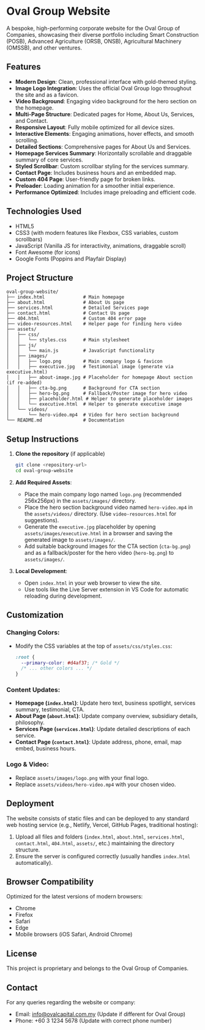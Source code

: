 # Oval Group Website

A bespoke, high-performing corporate website for the Oval Group of Companies, showcasing their diverse portfolio including Smart Construction (POSB), Advanced Agriculture (ORSB, ONSB), Agricultural Machinery (OMSSB), and other ventures.

## Features

- **Modern Design**: Clean, professional interface with gold-themed styling.
- **Image Logo Integration**: Uses the official Oval Group logo throughout the site and as a favicon.
- **Video Background**: Engaging video background for the hero section on the homepage.
- **Multi-Page Structure**: Dedicated pages for Home, About Us, Services, and Contact.
- **Responsive Layout**: Fully mobile optimized for all device sizes.
- **Interactive Elements**: Engaging animations, hover effects, and smooth scrolling.
- **Detailed Sections**: Comprehensive pages for About Us and Services.
- **Homepage Services Summary**: Horizontally scrollable and draggable summary of core services.
- **Styled Scrollbar**: Custom scrollbar styling for the services summary.
- **Contact Page**: Includes business hours and an embedded map.
- **Custom 404 Page**: User-friendly page for broken links.
- **Preloader**: Loading animation for a smoother initial experience.
- **Performance Optimized**: Includes image preloading and efficient code.

## Technologies Used

- HTML5
- CSS3 (with modern features like Flexbox, CSS variables, custom scrollbars)
- JavaScript (Vanilla JS for interactivity, animations, draggable scroll)
- Font Awesome (for icons)
- Google Fonts (Poppins and Playfair Display)

## Project Structure

```
oval-group-website/
├── index.html              # Main homepage
├── about.html              # About Us page
├── services.html           # Detailed Services page
├── contact.html            # Contact Us page
├── 404.html                # Custom 404 error page
├── video-resources.html    # Helper page for finding hero video
├── assets/
│   ├── css/
│   │   └── styles.css      # Main stylesheet
│   ├── js/
│   │   └── main.js         # JavaScript functionality
│   ├── images/
│   │   ├── logo.png        # Main company logo & favicon
│   │   ├── executive.jpg   # Testimonial image (generate via executive.html)
│   │   ├── about-image.jpg # Placeholder for homepage About section (if re-added)
│   │   ├── cta-bg.png      # Background for CTA section
│   │   ├── hero-bg.png     # Fallback/Poster image for hero video
│   │   ├── placeholder.html # Helper to generate placeholder images
│   │   └── executive.html  # Helper to generate executive image
│   └── videos/
│       └── hero-video.mp4  # Video for hero section background
└── README.md               # Documentation
```

## Setup Instructions

1. **Clone the repository** (if applicable)

   ```bash
   git clone <repository-url>
   cd oval-group-website
   ```

2. **Add Required Assets**:

   - Place the main company logo named `logo.png` (recommended 256x256px) in the `assets/images/` directory.
   - Place the hero section background video named `hero-video.mp4` in the `assets/videos/` directory. (Use `video-resources.html` for suggestions).
   - Generate the `executive.jpg` placeholder by opening `assets/images/executive.html` in a browser and saving the generated image to `assets/images/`.
   - Add suitable background images for the CTA section (`cta-bg.png`) and as a fallback/poster for the hero video (`hero-bg.png`) to `assets/images/`.

3. **Local Development**:
   - Open `index.html` in your web browser to view the site.
   - Use tools like the Live Server extension in VS Code for automatic reloading during development.

## Customization

### Changing Colors:

- Modify the CSS variables at the top of `assets/css/styles.css`:
  ```css
  :root {
    --primary-color: #d4af37; /* Gold */
    /* ... other colors ... */
  }
  ```

### Content Updates:

- **Homepage (`index.html`)**: Update hero text, business spotlight, services summary, testimonial, CTA.
- **About Page (`about.html`)**: Update company overview, subsidiary details, philosophy.
- **Services Page (`services.html`)**: Update detailed descriptions of each service.
- **Contact Page (`contact.html`)**: Update address, phone, email, map embed, business hours.

### Logo & Video:

- Replace `assets/images/logo.png` with your final logo.
- Replace `assets/videos/hero-video.mp4` with your chosen video.

## Deployment

The website consists of static files and can be deployed to any standard web hosting service (e.g., Netlify, Vercel, GitHub Pages, traditional hosting):

1. Upload all files and folders (`index.html`, `about.html`, `services.html`, `contact.html`, `404.html`, `assets/`, etc.) maintaining the directory structure.
2. Ensure the server is configured correctly (usually handles `index.html` automatically).

## Browser Compatibility

Optimized for the latest versions of modern browsers:

- Chrome
- Firefox
- Safari
- Edge
- Mobile browsers (iOS Safari, Android Chrome)

## License

This project is proprietary and belongs to the Oval Group of Companies.

## Contact

For any queries regarding the website or company:

- Email: info@ovalcapital.com.my (Update if different for Oval Group)
- Phone: +60 3 1234 5678 (Update with correct phone number)
